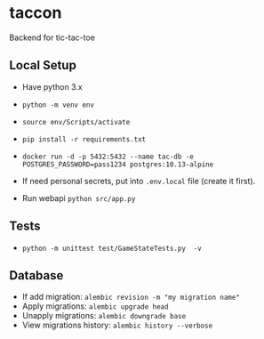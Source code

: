 # taccon

Backend for tic-tac-toe

## Local Setup

- Have python 3.x
- `python -m venv env`
- `source env/Scripts/activate`
- `pip install -r requirements.txt`
- `docker run -d -p 5432:5432 --name tac-db -e POSTGRES_PASSWORD=pass1234 postgres:10.13-alpine`
- If need personal secrets, put into `.env.local` file (create it first).

- Run webapi `python src/app.py`

## Tests

- `python -m unittest test/GameStateTests.py  -v`

## Database

- If add migration: `alembic revision -m "my migration name"`
- Apply migrations: `alembic upgrade head`
- Unapply migrations: `alembic downgrade base`
- View migrations history: `alembic history --verbose`
